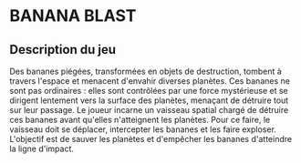 # BANANA BLAST

## Description du jeu
Des bananes piégées, transformées en objets de destruction, tombent à travers l'espace et menacent d'envahir diverses planètes. Ces bananes ne sont pas ordinaires : elles sont contrôlées par une force mystérieuse et se dirigent lentement vers la surface des planètes, menaçant de détruire tout sur leur passage. Le joueur incarne un vaisseau spatial chargé de détruire ces bananes avant qu'elles n'atteignent les planètes. Pour ce faire, le vaisseau doit se déplacer, intercepter les bananes et les faire exploser. L'objectif est de sauver les planètes et d'empêcher les bananes d'atteindre la ligne d'impact.




